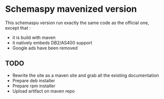 Schemaspy mavenized version
==========================================

This schemaspu version run exactly the same code as the official one, except
that :
* it is build with maven
* it natively embeds DB2/AS400 support
* Google ads have been removed


TODO
------------------------------------------

* Rewrite the site as a maven site and grab all the existing documentation
* Prepare deb installer
* Prepare rpm installer
* Upload artifact on maven repo




